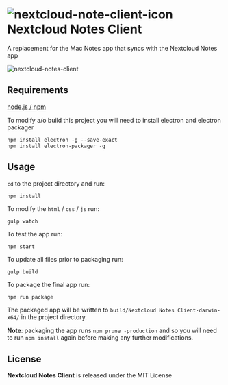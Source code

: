 # ![nextcloud-note-client-icon](https://user-images.githubusercontent.com/1267580/47951470-86220b80-df61-11e8-87bc-38ca8bd4c665.png) Nextcloud Notes Client

A replacement for the Mac Notes app that syncs with the Nextcloud Notes app

![nextcloud-notes-client](https://user-images.githubusercontent.com/1267580/47951471-86220b80-df61-11e8-81d3-cd37f1e2c5ea.png)

## Requirements

[node.js / npm](https://www.npmjs.com/get-npm)

To modify a/o build this project you will need to install electron and electron packager

```shell
npm install electron -g --save-exact
npm install electron-packager -g
```

## Usage

`cd` to the project directory and run:
```shell
npm install
```

To modify the `html` / `css` / `js` run:
```shell
gulp watch
```

To test the app run:
```shell
npm start
```

To update all files prior to packaging run:
```shell
gulp build
```

To package the final app run:
```shell
npm run package
```
The packaged app will be written to `build/Nextcloud Notes Client-darwin-x64/` in the project directory.

**Note**: packaging the app runs `npm prune -production` and so you will need to run `npm install` again before making any further modifications.

## License

**Nextcloud Notes Client** is released under the MIT License
